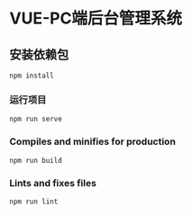# VUE-PC端后台管理系统

## 安装依赖包
```
npm install
```

### 运行项目
```
npm run serve
```

### Compiles and minifies for production
```
npm run build
```

### Lints and fixes files
```
npm run lint
```

